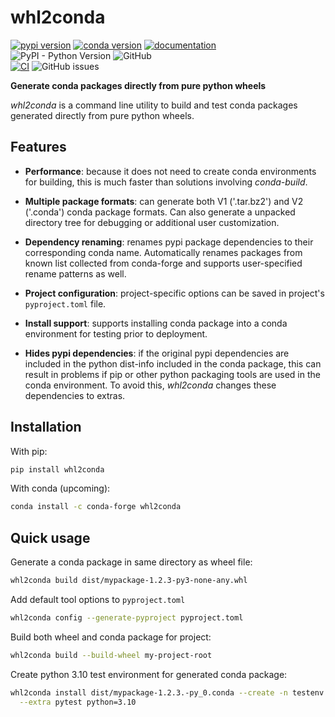 # whl2conda 

[![pypi version](https://img.shields.io/pypi/v/whl2conda.svg)](https://pypi.org/project/whl2conda/)
[![conda version](https://img.shields.io/conda/vn/conda-forge/whl2conda)](https://anaconda.org/conda-forge/whl2conda)
[![documentation](https://img.shields.io/badge/docs-mkdocs%20material-blue.svg?style=flat)](https://zuzukin.github.io/whl2conda/)  
![PyPI - Python Version](https://img.shields.io/pypi/pyversions/whl2conda)
![GitHub](https://img.shields.io/github/license/analog-cbarber/whl2conda)  
[![CI](https://github.com/zuzukin/whl2conda/actions/workflows/python-package-conda.yml/badge.svg)](https://github.com/zuzukin/whl2conda/actions/workflows/python-package-conda.yml)
![GitHub issues](https://img.shields.io/github/issues/analog-cbarber/whl2conda)

**Generate conda packages directly from pure python wheels**

*whl2conda* is a command line utility to build and test conda packages
generated directly from pure python wheels.

## Features

* **Performance**: because it does not need to create conda environments
    for building, this is much faster than solutions involving *conda-build*.

* **Multiple package formats**: can generate both V1 ('.tar.bz2') and V2 ('.conda')
    conda package formats. Can also generate a unpacked directory tree for debugging
    or additional user customization.

* **Dependency renaming**: renames pypi package dependencies to their 
    corresponding conda name. Automatically renames packages from known
    list collected from conda-forge and supports user-specified rename
    patterns as well.

* **Project configuration**: project-specific options can be saved in
    project's `pyproject.toml` file.

* **Install support**: supports installing conda package into a conda
    environment for testing prior to deployment.

* **Hides pypi dependencies**: if the original pypi dependencies are included in
    the python dist-info included in the conda package, this can result in 
    problems if pip or other python packaging tools are used in the conda environment.
    To avoid this, *whl2conda* changes these dependencies to extras.

## Installation

With pip:

```bash
pip install whl2conda
```

With conda (upcoming):

```bash
conda install -c conda-forge whl2conda
```

## Quick usage

Generate a conda package in same directory as wheel file:

```bash
whl2conda build dist/mypackage-1.2.3-py3-none-any.whl
```

Add default tool options to `pyproject.toml`

```bash
whl2conda config --generate-pyproject pyproject.toml
```
Build both wheel and conda package for project:

```bash
whl2conda build --build-wheel my-project-root
```

Create python 3.10 test environment for generated conda package:

```bash
whl2conda install dist/mypackage-1.2.3.-py_0.conda --create -n testenv \
  --extra pytest python=3.10
```
